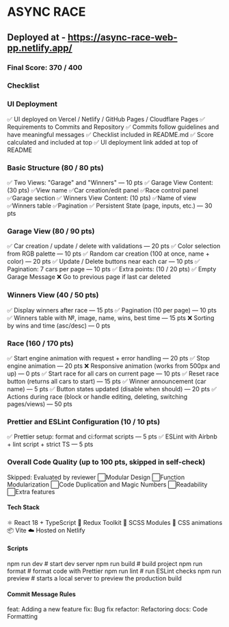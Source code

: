 # ASYNC RACE

## Deployed at - https://async-race-web-pp.netlify.app/ 

### Final Score: 370 / 400

### Checklist

### UI Deployment
✅ UI deployed on Vercel / Netlify / GitHub Pages / Cloudflare Pages
✅ Requirements to Commits and Repository
✅ Commits follow guidelines and have meaningful messages
✅ Checklist included in README.md
✅ Score calculated and included at top
✅ UI deployment link added at top of README

### Basic Structure (80 / 80 pts)
✅ Two Views: "Garage" and "Winners" — 10 pts
✅ Garage View Content: (30 pts)
  ✅View name
  ✅Car creation/edit panel
  ✅Race control panel
  ✅Garage section 
✅ Winners View Content: (10 pts)
  ✅Name of view
  ✅Winners table
  ✅Pagination 
✅ Persistent State (page, inputs, etc.) — 30 pts

### Garage View (80 / 90 pts)
✅ Car creation / update / delete with validations — 20 pts
✅ Color selection from RGB palette — 10 pts
✅ Random car creation (100 at once, name + color) — 20 pts
✅ Update / Delete buttons near each car — 10 pts
✅ Pagination: 7 cars per page — 10 pts
✅ Extra points: (10 / 20 pts)
  ✅ Empty Garage Message
  ❌ Go to previous page if last car deleted

### Winners View (40 / 50 pts)
✅ Display winners after race — 15 pts
✅ Pagination (10 per page) — 10 pts
✅ Winners table with №, image, name, wins, best time — 15 pts
❌ Sorting by wins and time (asc/desc) — 0 pts

### Race (160 / 170 pts)
✅ Start engine animation with request + error handling — 20 pts
✅ Stop engine animation — 20 pts
❌ Responsive animation (works from 500px and up) — 0 pts
✅ Start race for all cars on current page — 10 pts
✅ Reset race button (returns all cars to start) — 15 pts
✅ Winner announcement (car name) — 5 pts
✅ Button states updated (disable when should) — 20 pts
✅ Actions during race (block or handle editing, deleting, switching pages/views) — 50 pts

### Prettier and ESLint Configuration (10 / 10 pts)
✅ Prettier setup: format and ci:format scripts — 5 pts
✅ ESLint with Airbnb + lint script + strict TS — 5 pts

### Overall Code Quality (up to 100 pts, skipped in self-check)
Skipped: Evaluated by reviewer
  ⬜Modular Design
  ⬜Function Modularization
  ⬜Code Duplication and Magic Numbers
  ⬜Readability
  ⬜Extra features

#### Tech Stack
⚛️ React 18 + TypeScript
🎯 Redux Toolkit
🎨 SCSS Modules
🚗 CSS animations
📦 Vite
☁️ Hosted on Netlify

#### Scripts
npm run dev        # start dev server
npm run build      # build project
npm run format     # format code with Prettier
npm run lint       # run ESLint checks
npm run preview    # starts a local server to preview the production build

#### Commit Message Rules
feat: Adding a new feature
fix: Bug fix
refactor: Refactoring
docs: Code Formatting